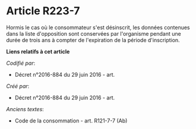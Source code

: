 # Article R223-7

Hormis le cas où le consommateur s'est désinscrit, les données contenues dans la liste d'opposition sont conservées par
l'organisme pendant une durée de trois ans à compter de l'expiration de la période d'inscription.

**Liens relatifs à cet article**

_Codifié par_:

  - Décret n°2016-884 du 29 juin 2016 - art.

_Créé par_:

  - Décret n°2016-884 du 29 juin 2016 - art.

_Anciens textes_:

  - Code de la consommation - art. R121-7-7 (Ab)
